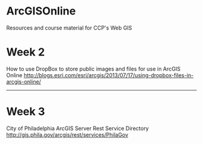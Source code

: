 # ArcGISOnline
Resources and course material for CCP's Web GIS<br>
<H1>Week 2</H1>
How to use DropBox to store public images and files for use in ArcGIS Online
<a href="http://blogs.esri.com/esri/arcgis/2013/07/17/using-dropbox-files-in-arcgis-online/" target="_blank"> http://blogs.esri.com/esri/arcgis/2013/07/17/using-dropbox-files-in-arcgis-online/</a>
<hr>
<H1>Week 3</H1>
City of Philadelphia ArcGIS Server Rest Service Directory
<a href="http://gis.phila.gov/arcgis/rest/services/PhilaGov" target="_new"> http://gis.phila.gov/arcgis/rest/services/PhilaGov</a>

